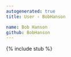 ```yaml
---
autogenerated: true
title: User › BobHanson

name: Bob Hanson
github: BobHanson
---
```


{% include stub %}
